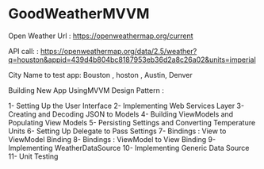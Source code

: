 # GoodWeatherMVVM

Open Weather Url : https://openweathermap.org/current

API call: : https://openweathermap.org/data/2.5/weather?q=houston&appid=439d4b804bc8187953eb36d2a8c26a02&units=imperial

City Name to test app: Bouston , hoston , Austin, Denver

Building New App UsingMVVM Design Pattern : 

1- Setting Up the User Interface
2- Implementing Web Services Layer
3- Creating and Decoding JSON to Models
4- Building ViewModels and Populating View Models
5- Persisting Settings and Converting Temperature Units
6- Setting Up Delegate to Pass Settings 
7- Bindings : View to ViewModel Binding
8- Bindings : ViewModel to View Binding
9- Implementing WeatherDataSource
10- Implementing Generic Data Source
11- Unit Testing
